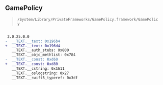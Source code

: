 ## GamePolicy

> `/System/Library/PrivateFrameworks/GamePolicy.framework/GamePolicy`

```diff

 2.0.25.0.0
-  __TEXT.__text: 0x196b4
+  __TEXT.__text: 0x196d4
   __TEXT.__auth_stubs: 0x800
   __TEXT.__objc_methlist: 0x784
-  __TEXT.__const: 0xd60
+  __TEXT.__const: 0xd80
   __TEXT.__cstring: 0x1611
   __TEXT.__oslogstring: 0x27
   __TEXT.__swift5_typeref: 0x3df

```
